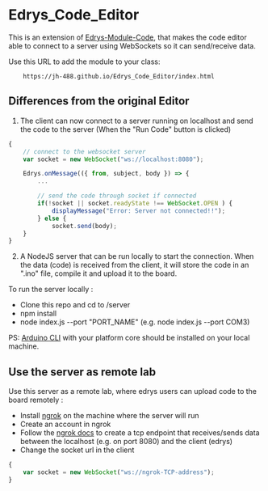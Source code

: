 # Edrys_Code_Editor

This is an extension of [Edrys-Module-Code](https://github.com/Cross-Lab-Project/edrys_module-editor), that makes the code editor able to connect to a server using WebSockets so it can send/receive data.

Use this URL to add the module to your class:

```
    https://jh-488.github.io/Edrys_Code_Editor/index.html
```

## Differences from the original Editor

1. The client can now connect to a server running on localhost and send the code to the server (When the "Run Code" button is clicked)

```js
{
    // connect to the websocket server
    var socket = new WebSocket("ws://localhost:8080");

    Edrys.onMessage(({ from, subject, body }) => {
        ...

        // send the code through socket if connected
        if(!socket || socket.readyState !== WebSocket.OPEN ) {
            displayMessage("Error: Server not connected!!");
        } else {
            socket.send(body);
    }
}
```

2. A NodeJS server that can be run locally to start the connection. When the data (code) is received from the client, it will store the code in an ".ino" file, compile it and upload it to the board.

To run the server locally :

- Clone this repo and cd to /server
- npm install
- node index.js --port "PORT_NAME"    (e.g. node index.js --port COM3)

PS: [Arduino CLI](https://arduino.github.io/arduino-cli/0.35/installation/) with your platform core should be installed on your local machine.


## Use the server as remote lab

Use this server as a remote lab, where edrys users can upload code to the board remotely :

- Install [ngrok](https://ngrok.com/download) on the machine where the server will run
- Create an account in ngrok
- Follow the [ngrok docs](https://ngrok.com/docs/tcp/) to create a tcp endpoint that receives/sends data between the localhost (e.g. on port 8080) and the client (edrys)
- Change the socket url in the client 
```js
{
    var socket = new WebSocket("ws://ngrok-TCP-address");
}
```